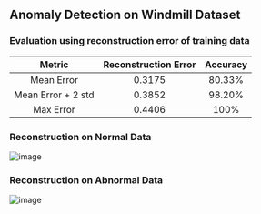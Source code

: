 ## Anomaly Detection on Windmill Dataset
### Evaluation using reconstruction error of training data
| Metric | Reconstruction Error | Accuracy |
| :-: | :-: | :-: |
| Mean Error | 0.3175 | 80.33% |
| Mean Error + 2 std | 0.3852 | 98.20% |
| Max Error | 0.4406 | 100% |


### Reconstruction on Normal Data
![image](./figures/windmill/0.png)

### Reconstruction on Abnormal Data
![image](./figures/windmill/3.png)